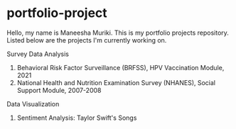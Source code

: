 # portfolio-project

Hello, my name is Maneesha Muriki. This is my portfolio projects repository. Listed below are the projects I'm currently working on. 

Survey Data Analysis 
1. Behavioral Risk Factor Surveillance (BRFSS), HPV Vaccination Module, 2021
2. National Health and Nutrition Examination Survey (NHANES), Social Support Module, 2007-2008

Data Visualization
1. Sentiment Analysis: Taylor Swift's Songs
